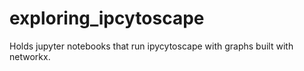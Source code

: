 # exploring_ipcytoscape
Holds jupyter notebooks that run ipycytoscape with graphs built with networkx.
